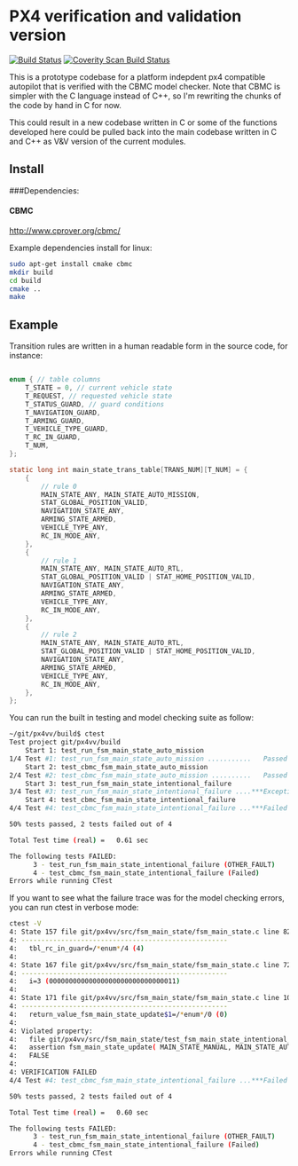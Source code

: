 # PX4 verification and validation version

[![Build Status](https://travis-ci.org/jgoppert/px4vv.svg)](https://travis-ci.org/jgoppert/px4vv)
[![Coverity Scan Build Status](https://scan.coverity.com/projects/5592/badge.svg)](https://scan.coverity.com/projects/5592)

This is a prototype codebase for a platform indepdent px4 compatible autopilot that is verified with the CBMC model checker. Note that CBMC is simpler with the C language instead of C++, so I'm rewriting the chunks of the code by hand in C for now.

This could result in a new codebase written in C or some of the functions developed here could be pulled back into the main codebase written in C and C++ as V&V version of the current modules.

## Install

###Dependencies:

#### CBMC

http://www.cprover.org/cbmc/

Example dependencies install for linux:
```bash
sudo apt-get install cmake cbmc
mkdir build
cd build
cmake ..
make
```
## Example

Transition rules are written in a human readable form in the source code, for instance:

```c

enum { // table columns
	T_STATE = 0, // current vehicle state
	T_REQUEST, // requested vehicle state
	T_STATUS_GUARD, // guard conditions
	T_NAVIGATION_GUARD,
	T_ARMING_GUARD,
	T_VEHICLE_TYPE_GUARD,
	T_RC_IN_GUARD,
	T_NUM,
};

static long int main_state_trans_table[TRANS_NUM][T_NUM] = {
	{
		// rule 0
		MAIN_STATE_ANY, MAIN_STATE_AUTO_MISSION,
		STAT_GLOBAL_POSITION_VALID,
		NAVIGATION_STATE_ANY,
		ARMING_STATE_ARMED,
		VEHICLE_TYPE_ANY,
		RC_IN_MODE_ANY,
	},
	{
		// rule 1
		MAIN_STATE_ANY, MAIN_STATE_AUTO_RTL,
		STAT_GLOBAL_POSITION_VALID | STAT_HOME_POSITION_VALID,
		NAVIGATION_STATE_ANY,
		ARMING_STATE_ARMED,
		VEHICLE_TYPE_ANY,
		RC_IN_MODE_ANY,
	},
	{
		// rule 2
		MAIN_STATE_ANY, MAIN_STATE_AUTO_RTL,
		STAT_GLOBAL_POSITION_VALID | STAT_HOME_POSITION_VALID,
		NAVIGATION_STATE_ANY,
		ARMING_STATE_ARMED,
		VEHICLE_TYPE_ANY,
		RC_IN_MODE_ANY,
	},
};
```

You can run the built in testing and model checking suite as follow:
```bash
~/git/px4vv/build$ ctest
Test project git/px4vv/build
    Start 1: test_run_fsm_main_state_auto_mission
1/4 Test #1: test_run_fsm_main_state_auto_mission ...........   Passed    0.00 sec
    Start 2: test_cbmc_fsm_main_state_auto_mission
2/4 Test #2: test_cbmc_fsm_main_state_auto_mission ..........   Passed    0.23 sec
    Start 3: test_run_fsm_main_state_intentional_failure
3/4 Test #3: test_run_fsm_main_state_intentional_failure ....***Exception: Other  0.12 sec
    Start 4: test_cbmc_fsm_main_state_intentional_failure
4/4 Test #4: test_cbmc_fsm_main_state_intentional_failure ...***Failed    0.25 sec

50% tests passed, 2 tests failed out of 4

Total Test time (real) =   0.61 sec

The following tests FAILED:
	  3 - test_run_fsm_main_state_intentional_failure (OTHER_FAULT)
	  4 - test_cbmc_fsm_main_state_intentional_failure (Failed)
Errors while running CTest
```

If you want to see what the failure trace was for the model checking errors, you can
run ctest in verbose mode:
```bash
ctest -V
4: State 157 file git/px4vv/src/fsm_main_state/fsm_main_state.c line 82 function fsm_main_state_update thread 0
4: ----------------------------------------------------
4:   tbl_rc_in_guard=/*enum*/4 (4)
4: 
4: State 167 file git/px4vv/src/fsm_main_state/fsm_main_state.c line 72 function fsm_main_state_update thread 0
4: ----------------------------------------------------
4:   i=3 (00000000000000000000000000000011)
4: 
4: State 171 file git/px4vv/src/fsm_main_state/fsm_main_state.c line 102 function fsm_main_state_update thread 0
4: ----------------------------------------------------
4:   return_value_fsm_main_state_update$1=/*enum*/0 (0)
4: 
4: Violated property:
4:   file git/px4vv/src/fsm_main_state/test_fsm_main_state_intentional_failure.c line 9 function main
4:   assertion fsm_main_state_update( MAIN_STATE_MANUAL, MAIN_STATE_AUTO_RTL, STAT_GLOBAL_POSITION_VALID, NAVIGATION_STATE_ANY, ARMING_STATE_ARMED, VEHICLE_TYPE_FIXED_WING, RC_IN_MODE_DEFAULT) == MAIN_STATE_AUTO_RTL
4:   FALSE
4: 
4: VERIFICATION FAILED
4/4 Test #4: test_cbmc_fsm_main_state_intentional_failure ...***Failed    0.24 sec

50% tests passed, 2 tests failed out of 4

Total Test time (real) =   0.60 sec

The following tests FAILED:
	  3 - test_run_fsm_main_state_intentional_failure (OTHER_FAULT)
	  4 - test_cbmc_fsm_main_state_intentional_failure (Failed)
Errors while running CTest
```

